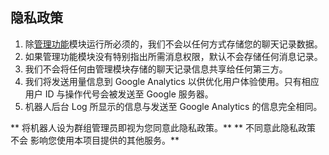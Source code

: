 ## 隐私政策

1. 除[管理功能](//administration-functions.md)模块运行所必须的，我们不会以任何方式存储您的聊天记录数据。
2. 如果管理功能模块没有特别指出所需消息权限，默认不会存储任何消息记录。
3. 我们不会将任何由管理模块存储的聊天记录信息共享给任何第三方。
4. 我们将发送用量信息到 Google Analytics 以供优化用户体验使用。只有相应用户 ID 与操作代号会被发送至 Google 服务器。
5. 机器人后台 Log 所显示的信息与发送至 Google Analytics 的信息完全相同。

** 将机器人设为群组管理员即视为您同意此隐私政策。**
** 不同意此隐私政策 不会 影响您使用本项目提供的其他服务。**